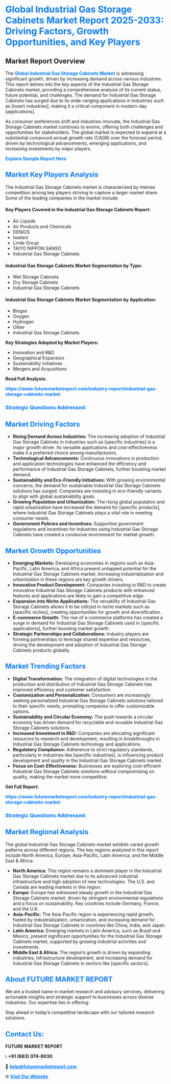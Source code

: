 <h1 style="color: #007BFF;">Global Industrial Gas Storage Cabinets Market Report 2025-2033: Driving Factors, Growth Opportunities, and Key Players</h1>

<section id="overview">
<h2>Market Report Overview</h2>
<p>The <a href="https://www.futuremarketreport.com/industry-report/industrial-gas-storage-cabinets-market" style="color: #007BFF; text-decoration: none;"><strong>Global Industrial Gas Storage Cabinets Market</strong></a> is witnessing significant growth, driven by increasing demand across various industries. This report delves into the key aspects of the Industrial Gas Storage Cabinets market, providing a comprehensive analysis of its current status, future potential, and challenges. The demand for Industrial Gas Storage Cabinets has surged due to its wide-ranging applications in industries such as [insert industries], making it a critical component in modern-day [applications].</p>
<p>As consumer preferences shift and industries innovate, the Industrial Gas Storage Cabinets market continues to evolve, offering both challenges and opportunities for stakeholders. The global market is expected to expand at a substantial compound annual growth rate (CAGR) over the forecast period, driven by technological advancements, emerging applications, and increasing investments by major players.</p>
</section>

<section id="overview">
<p><a href="https://www.futuremarketreport.com/request-sample/reportId=109766" style="color: #007BFF; text-decoration: none;"><strong>Explore Sample Report Here</strong></a></p>
</section>

<section id="key-players">
<h2 style="color: #007BFF;">Market Key Players Analysis</h2>
<p>The Industrial Gas Storage Cabinets market is characterized by intense competition among key players striving to capture a larger market share. Some of the leading companies in the market include:</p>
<h4>Key Players Covered in the Industrial Gas Storage Cabinets Report:</h4>
<ul><li>Air Liquide</li><li>Air Products and Chemicals</li><li>DENIOS</li><li>Iwatani</li><li>Linde Group</li><li>TAIYO NIPPON SANSO</li><li>Industrial Gas Storage Cabinets</li></ul>
<h4>Industrial Gas Storage Cabinets Market Segmentation by Type:</h4>
<ul><li>Wet Storage Cabinets</li><li>Dry Storage Cabinets</li><li>Industrial Gas Storage Cabinets</li></ul>

<h4>Industrial Gas Storage Cabinets Market Segmentation by Application:</h4>
<ul><li>Biogas</li><li>Oxygen</li><li>Hydrogen</li><li>Other</li><li>Industrial Gas Storage Cabinets</li></ul>
<p><strong>Key Strategies Adopted by Market Players:</strong></p>
<ul>
<li>Innovation and R&D</li>
<li>Geographical Expansion</li>
<li>Sustainability Initiatives</li>
<li>Mergers and Acquisitions</li>
</ul>
</section>

<section>
<p><strong>Read Full Analysis: </strong></p><a href="https://www.futuremarketreport.com/industry-report/industrial-gas-storage-cabinets-market" style="color: #007BFF; text-decoration: none;"><strong>https://www.futuremarketreport.com/industry-report/industrial-gas-storage-cabinets-market</strong></a>
<h3 style="color: #007BFF;">Strategic Questions Addressed:</h3>
</section>

<section id="driving-factors">
<h2 style="color: #007BFF;">Market Driving Factors</h2>
<ul>
<li><strong>Rising Demand Across Industries:</strong> The increasing adoption of Industrial Gas Storage Cabinets in industries such as [specific industries] is a major growth driver. Its versatile applications and cost-effectiveness make it a preferred choice among manufacturers.</li>
<li><strong>Technological Advancements:</strong> Continuous innovations in production and application technologies have enhanced the efficiency and performance of Industrial Gas Storage Cabinets, further boosting market demand.</li>
<li><strong>Sustainability and Eco-Friendly Initiatives:</strong> With growing environmental concerns, the demand for sustainable Industrial Gas Storage Cabinets solutions has surged. Companies are investing in eco-friendly variants to align with global sustainability goals.</li>
<li><strong>Growing Population and Urbanization:</strong> The rising global population and rapid urbanization have increased the demand for [specific products], where Industrial Gas Storage Cabinets plays a vital role in meeting consumer needs.</li>
<li><strong>Government Policies and Incentives:</strong> Supportive government regulations and incentives for industries using Industrial Gas Storage Cabinets have created a conducive environment for market growth.</li>
</ul>
</section>

<section id="growth-opportunities">
<h2 style="color: #007BFF;">Market Growth Opportunities</h2>
<ul>
<li><strong>Emerging Markets:</strong> Developing economies in regions such as Asia-Pacific, Latin America, and Africa present untapped potential for the Industrial Gas Storage Cabinets market. Increasing industrialization and urbanization in these regions are key growth drivers.</li>
<li><strong>Innovative Product Development:</strong> Companies investing in R&D to create innovative Industrial Gas Storage Cabinets products with enhanced features and applications are likely to gain a competitive edge.</li>
<li><strong>Expansion into Niche Applications:</strong> The versatility of Industrial Gas Storage Cabinets allows it to be utilized in niche markets such as [specific niches], creating opportunities for growth and diversification.</li>
<li><strong>E-commerce Growth:</strong> The rise of e-commerce platforms has created a surge in demand for Industrial Gas Storage Cabinets used in [specific applications], further boosting market growth.</li>
<li><strong>Strategic Partnerships and Collaborations:</strong> Industry players are forming partnerships to leverage shared expertise and resources, driving the development and adoption of Industrial Gas Storage Cabinets products globally.</li>
</ul>
</section>

<section id="trending-factors">
<h2 style="color: #007BFF;">Market Trending Factors</h2>
<ul>
<li><strong>Digital Transformation:</strong> The integration of digital technologies in the production and distribution of Industrial Gas Storage Cabinets has improved efficiency and customer satisfaction.</li>
<li><strong>Customization and Personalization:</strong> Consumers are increasingly seeking personalized Industrial Gas Storage Cabinets solutions tailored to their specific needs, prompting companies to offer customizable options.</li>
<li><strong>Sustainability and Circular Economy:</strong> The push towards a circular economy has driven demand for recyclable and reusable Industrial Gas Storage Cabinets solutions.</li>
<li><strong>Increased Investment in R&D:</strong> Companies are allocating significant resources to research and development, resulting in breakthroughs in Industrial Gas Storage Cabinets technology and applications.</li>
<li><strong>Regulatory Compliance:</strong> Adherence to strict regulatory standards, particularly in industries like [specific industries], is influencing product development and quality in the Industrial Gas Storage Cabinets market.</li>
<li><strong>Focus on Cost-Effectiveness:</strong> Businesses are exploring cost-efficient Industrial Gas Storage Cabinets solutions without compromising on quality, making the market more competitive.</li>
</ul>
</section>

<section>
<p><strong>Get Full Report: </strong></p><a href="https://www.futuremarketreport.com/industry-report/industrial-gas-storage-cabinets-market" style="color: #007BFF; text-decoration: none;"><strong>https://www.futuremarketreport.com/industry-report/industrial-gas-storage-cabinets-market</strong></a>
<h3 style="color: #007BFF;">Strategic Questions Addressed:</h3>
</section>


<section id="regional-analysis">
<h2 style="color: #007BFF;">Market Regional Analysis</h2>
<p>The global Industrial Gas Storage Cabinets market exhibits varied growth patterns across different regions. The key regions analyzed in this report include North America, Europe, Asia-Pacific, Latin America, and the Middle East & Africa:</p>
<ul>
<li><strong>North America:</strong> This region remains a dominant player in the Industrial Gas Storage Cabinets market due to its advanced industrial infrastructure and high adoption of new technologies. The U.S. and Canada are leading markets in this region.</li>
<li><strong>Europe:</strong> Europe has witnessed steady growth in the Industrial Gas Storage Cabinets market, driven by stringent environmental regulations and a focus on sustainability. Key countries include Germany, France, and the U.K.</li>
<li><strong>Asia-Pacific:</strong> The Asia-Pacific region is experiencing rapid growth, fueled by industrialization, urbanization, and increasing demand for Industrial Gas Storage Cabinets in countries like China, India, and Japan.</li>
<li><strong>Latin America:</strong> Emerging markets in Latin America, such as Brazil and Mexico, present significant opportunities for the Industrial Gas Storage Cabinets market, supported by growing industrial activities and investments.</li>
<li><strong>Middle East & Africa:</strong> The region’s growth is driven by expanding industries, infrastructure development, and increasing demand for Industrial Gas Storage Cabinets in sectors like [specific sectors].</li>
</ul>
</section>

<footer>
<h2 style="color: #007BFF;">About FUTURE MARKET REPORT</h2>
<p>We are a trusted name in market research and advisory services, delivering actionable insights and strategic support to businesses across diverse industries. Our expertise lies in offering:</p>

<p>Stay ahead in today’s competitive landscape with our tailored research solutions.</p>

<h2 style="color: #007BFF;">Contact Us:</h2>
<p><strong>FUTURE MARKET REPORT</strong></p>
<p>📞 <strong>+91 (883) 074-8030</strong></p>
<p>📧 <strong><a href="mailto:help@futuremarketreport.com" style="color: #007BFF;">help@futuremarketreport.com</a></strong></p>
<p>🌐 <strong><a href="https://www.futuremarketreport.com/" style="color: #007BFF;">Visit Our Website</a></strong></p>
</footer>